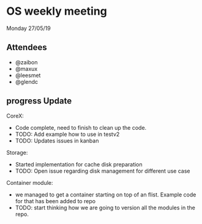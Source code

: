 # OS weekly meeting

Monday 27/05/19

## Attendees

- @zaibon
- @maxux
- @leesmet
- @glendc


## progress Update

CoreX:

- Code complete, need to finish to clean up the code.
- TODO: Add example how to use in testv2
- TODO: Updates issues in kanban

Storage:

- Started implementation for cache disk preparation
- TODO: Open issue regarding disk management for different use case

Container module:

- we managed to get a container starting on top of an flist. Example code for that has been added to repo
- TODO: start thinking how we are going to version all the modules in the repo.

